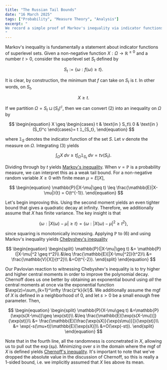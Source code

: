 ```yaml
---
title: "The Russian Tail Bounds"
date: "16 March 2025"
tags: ["Probability", "Measure Theory", "Analysis"]
excerpt: "
We record a simple proof of Markov's inequality via indicator functions, then discuss how how to tighten it using various transformations.
"
---
```


Markov's inequality is fundamentally a statement about indicator functions of superlevel sets. Given a non-negative function $X:\Omega\to \mathbb{R}^{\geq 0}$ and a number $t>0$, consider the superlevel set $S_t$ defined by

$$
\begin{equation}
S_t:=\{\omega: f(\omega)\geq t\}.
\end{equation}
$$

It is clear, by construction, the minimum that $f$ can take on $S_t$ is $t$. In other words, on $S_t$,

$$
\begin{equation}
X \geq t.
\end{equation}
$$

If we partition $\Omega=S_t \sqcup (S_t)^c$, then we can convert (2) into an inequality on $\Omega$ by

$$
\begin{equation}
X \geq \begin{cases}
t & \text{in } S_t\\
0 & \text{in } (S_t)^c
\end{cases}= t 𝟙_{S_t},
\end{equation}
$$

where $𝟙_S$ denotes the indicator function of the set $S$. Let $\nu$ denote the measure on $\Omega$. Integrating (3) yields

$$
\begin{equation}
\int_\Omega X \; d\nu \geq t \int_\Omega  𝟙_{S_t}\; d\nu = t \nu(S_t).
\end{equation}
$$

Dividing through by $t$ yields [Markov's inequality](https://en.wikipedia.org/wiki/Markov%27s_inequality). When $\nu=\mathbb{P}$ is a probability measure, we can interpret this as a weak tail bound. For a non-negative random variable $X\geq 0$ with finite mean $\mu=E[X]$,

$$
\begin{equation}
\mathbb{P}(|X-\mu|\geq t) \leq \frac{\mathbb{E}|X-\mu|}{t} = O(t^{-1}).
\end{equation}
$$

Let's begin improving this. Using the second moment yields an even tighter bound that gives a quadratic decay at infinity. Therefore, we additionally assume that $X$ has finite variance. The key insight is that

$$
\begin{equation}
\{\omega: |X(\omega)-\mu|\geq t\} = \{\omega:|X(\omega)-\mu|^2 \geq t^2\},
\end{equation}
$$

since squaring is monotonically increasing. Applying $\mathbb{P}$ to (6) and using Markov's inequality yields [Chebyshev's inequality](https://en.wikipedia.org/wiki/Chebyshev%27s_inequality)

$$
\begin{equation}
\begin{split}
\mathbb{P}(|X-\mu|\geq t) &= \mathbb{P}(|X-\mu|^2 \geq t^2)\\
&\leq \frac{\mathbb{E}[|X-\mu|^2]}{t^2}\\
&= \frac{\mathbb{V}[X]}{t^2}\\
&=O(t^{-2}).
\end{split}
\end{equation}
$$

Our Pavlovian reaction to witnessing Chebyshev's inequality is to try higher and higher central moments in order to improve the polynomial decay. Chernoff does us one better by obtaining an exponential bound using _all_ the central moments at once via the exponential function $\exp(z)=\sum_{k=1}^\infty \frac{z^k}{k!}$. We additionally assume the mgf of $X$ is defined in a neighborhood of $0$, and let $s> 0$ be a small enough free parameter. Then,

$$
\begin{equation}
\begin{split}
\mathbb{P}(X-\mu\geq t) &=\mathbb{P}(\exp(s(X-\mu))\geq \exp(st))\\
&\leq \frac{\mathbb{E}[\exp(s(X-\mu))]}{\exp(st)}\\
&= \frac{\mathbb{E}[\frac{\exp(sX)}{\exp(s\mu)}]}{\exp(st)}\\
&= \exp(-s(\mu+t))\mathbb{E}[\exp(sX)]\\
&=O(\exp(-st)).
\end{split}
\end{equation}
$$

Note that in the fourth line, all the randomness is concnetrated in $X$, allowing us to pull out the $\exp(s\mu)$. Minimizing over $s$ in the domain where the mgf of $X$ is defined yields [Chernoff's inequality](https://en.wikipedia.org/wiki/Chernoff_bound). It's important to note that we've dropped the absolute value in the discussion of Chernoff, so this is really a 1-sided bound, i.e. we implicitly assumed that $X$ lies above its mean.
